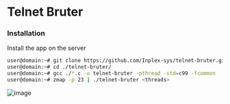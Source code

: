 # Telnet Bruter

### Installation
Install the app on the server
```sh
user@domain:~# git clone https://github.com/Inplex-sys/telnet-bruter.git
user@domain:~# cd ./telnet-bruter/
user@domain:~# gcc ./*.c -o telnet-bruter -pthread -std=c99 -fcommon
user@domain:~# zmap -p 23 | ./telnet-bruter <threads>
```

![image](https://user-images.githubusercontent.com/69421356/192002873-c8f5fd0d-9866-43dc-a18a-59b9ddf051f3.png)
